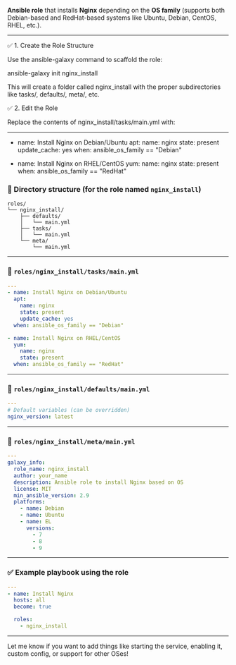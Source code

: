 **Ansible role** that installs **Nginx** depending on the **OS family** (supports both Debian-based and RedHat-based systems like Ubuntu, Debian, CentOS, RHEL, etc.).

---

✅ 1. Create the Role Structure

Use the ansible-galaxy command to scaffold the role:

ansible-galaxy init nginx_install

This will create a folder called nginx_install with the proper subdirectories like tasks/, defaults/, meta/, etc.

✅ 2. Edit the Role

Replace the contents of nginx_install/tasks/main.yml with:

---
- name: Install Nginx on Debian/Ubuntu
  apt:
    name: nginx
    state: present
    update_cache: yes
  when: ansible_os_family == "Debian"

- name: Install Nginx on RHEL/CentOS
  yum:
    name: nginx
    state: present
  when: ansible_os_family == "RedHat"




### 📁 Directory structure (for the role named `nginx_install`)
```
roles/
└── nginx_install/
    ├── defaults/
    │   └── main.yml
    ├── tasks/
    │   └── main.yml
    └── meta/
        └── main.yml
```

---

### 📄 `roles/nginx_install/tasks/main.yml`

```yaml
---
- name: Install Nginx on Debian/Ubuntu
  apt:
    name: nginx
    state: present
    update_cache: yes
  when: ansible_os_family == "Debian"

- name: Install Nginx on RHEL/CentOS
  yum:
    name: nginx
    state: present
  when: ansible_os_family == "RedHat"
```

---

### 📄 `roles/nginx_install/defaults/main.yml`

```yaml
---
# Default variables (can be overridden)
nginx_version: latest
```

---

### 📄 `roles/nginx_install/meta/main.yml`

```yaml
---
galaxy_info:
  role_name: nginx_install
  author: your_name
  description: Ansible role to install Nginx based on OS
  license: MIT
  min_ansible_version: 2.9
  platforms:
    - name: Debian
    - name: Ubuntu
    - name: EL
      versions:
        - 7
        - 8
        - 9
```

---

### ✅ Example playbook using the role

```yaml
---
- name: Install Nginx
  hosts: all
  become: true

  roles:
    - nginx_install
```

---

Let me know if you want to add things like starting the service, enabling it, custom config, or support for other OSes!
